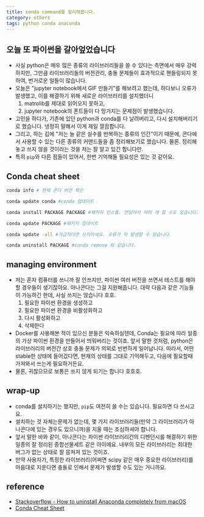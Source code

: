 ```yaml
---
title: conda command를 정리해봅니다.
category: others
tags: python conda anaconda
---
```


## 오늘 또 파이썬을 갈아엎었습니다

- 사실 python은 매우 많은 종류의 라이브러리들을 쓸 수 있다는 측면에서 매우 강력하지만, 그만큼 라이브러리들의 버전관리, 충돌 문제들이 효과적으로 핸들링되지 못하여, 번거로운 일들이 많습니다.
- 오늘은 "jupyter notebook에서 GIF 만들기"를 해보려고 했는데, 하다보니 오류가 발생했고, 이를 해결하기 위해 새로운 라이브러리를 설치했더니 
    1) matrolib를 제대로 읽어오지 못하고, 
    2) jupyter notebook의 폰트들이 다 망가지는 문제점이 발생했습니다.
- 고민을 하다가, 기존에 있던 python과 conda를 다 날려버리고, 다시 설치해버리기로 했습니다. 냉정히 말해서 이게 제일 깔끔합니다.
- 그리고, 하는 김에 "저는 늘 같은 실수를 반복하는 종류의 인간"이기 때문에, 콘다에서 사용할 수 있는 다른 종류의 커맨드들을 좀 정리해보기로 했습니다. 물론. 정리해놓고 쓰지 않을 것이라는 것을 저는 잘 알고 있긴 합니다만.
- 특히 `pip`와 다른 점들이 있어서, 한번 기억해둘 필요성은 있는 것 같아요.

## Conda cheat sheet

```bash
conda info # 현재 콘다 버전 확인 
```

```bash
conda update conda #conda 업데이트
```

```bash
conda install PACKAGE PACKAGE #패키지 인스톨. 연달아서 여러 개 할 수도 있습니다. 
```

```bash
conda update PACKAGE #패키지 업데이트
```

```bash
conda update -all #가급적이면 쓰지마세요. 오류가 막 발생할 수 있습니다. 
```

```bash
conda uninstall PACKAGE #conda remove 와 같습니다. 
```

## managing environment 

- 저는 혼자 컴퓨터를 쓰니까 잘 안쓰지만, 파이썬 여러 버전을 쓰면서 테스트를 해야할 경우들이 생기잖아요. 아나콘다는 그걸 지원해줍니다. 대략 다음과 같은 기능들이 가능하긴 한데, 사실 쓰지는 않습니다 호호.
  1) 필요한 파이썬 환경을 생성하고
  2) 필요한 파이썬 환경을 비활성화하고
  3) 다시 활성화하고
  4) 삭제한다
- Docker를 사용해본 적이 있으신 분들은 익숙하실텐데, Conda는 필요에 따라 일종의 가상 파이썬 환경을 만들어서 띄워버리는 것이죠. 앞서 말한 것처럼, python은 라이브러리의 버전간 상호 충돌 문제가 의외로 빈번하게 일어납니다. 따라서, 어떤 stable한 상태에 들어갔다면, 현재의 상태를 그대로 기억해두고, 다음에 필요할때 가져와서 쓰는게 필요하거든요.
- 물론, 귀찮으므로 보통은 쓰지 않게 되기는 합니다 호호호.

## wrap-up

- conda를 설치하기는 했지만, `pip`도 여전히 쓸 수는 있습니다. 필요하면 다 쓰시고요. 
- 설치하는 것 자체는문제가 없는데, 몇 가지 라이브러리들(만약 그 라이브러리가 아나콘다에 있는 경우도 있으니까)을 지울 때는 조심하셔야 합니다. 
- 앞서 말한 바와 같이, 아나콘다는 파이썬 라이브러리간의 디펜던시를 해결하기 위한 일종의 잘 정리된 종합선물세트 같은 아이에요. 내부의 모든 라이브러리는 최대한 버그가 없는 상태로 잘 뭉쳐져 있는 것이죠. 
- 만약 사용자가, 특정한 라이브러리(어쩌면 scipy 같은 매우 중요한 라이브러리)를 마음대로 지운다면 충돌로 인해서 문제가 발생할 수도 있는 거니까요. 

## reference

- [Stackoverflow - How to uninstall Anaconda completely from macOS](https://stackoverflow.com/questions/42182706/how-to-uninstall-anaconda-completely-from-macos)
- [Conda Cheat Sheet](https://docs.conda.io/projects/conda/en/4.6.0/_downloads/52a95608c49671267e40c689e0bc00ca/conda-cheatsheet.pdf)
